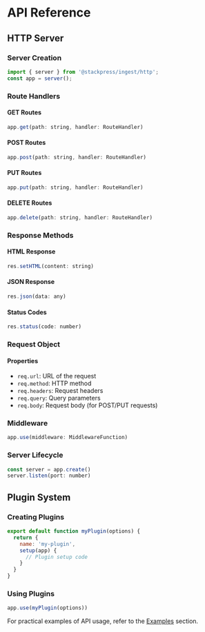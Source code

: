# API Reference

## HTTP Server

### Server Creation
```javascript
import { server } from '@stackpress/ingest/http';
const app = server();
```

### Route Handlers

#### GET Routes
```javascript
app.get(path: string, handler: RouteHandler)
```

#### POST Routes
```javascript
app.post(path: string, handler: RouteHandler)
```

#### PUT Routes
```javascript
app.put(path: string, handler: RouteHandler)
```

#### DELETE Routes
```javascript
app.delete(path: string, handler: RouteHandler)
```

### Response Methods

#### HTML Response
```javascript
res.setHTML(content: string)
```

#### JSON Response
```javascript
res.json(data: any)
```

#### Status Codes
```javascript
res.status(code: number)
```

### Request Object

#### Properties
- `req.url`: URL of the request
- `req.method`: HTTP method
- `req.headers`: Request headers
- `req.query`: Query parameters
- `req.body`: Request body (for POST/PUT requests)

### Middleware

```javascript
app.use(middleware: MiddlewareFunction)
```

### Server Lifecycle

```javascript
const server = app.create()
server.listen(port: number)
```

## Plugin System

### Creating Plugins
```javascript
export default function myPlugin(options) {
  return {
    name: 'my-plugin',
    setup(app) {
      // Plugin setup code
    }
  }
}
```

### Using Plugins
```javascript
app.use(myPlugin(options))
```

For practical examples of API usage, refer to the [Examples](./examples.md) section.
